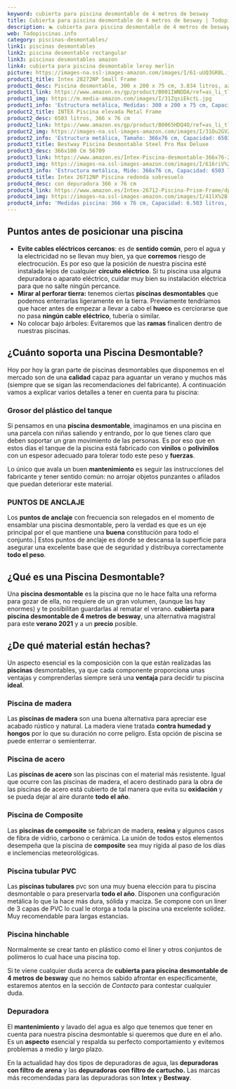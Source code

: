 ```yaml
---
keyword: cubierta para piscina desmontable de 4 metros de besway
title: Cubierta para piscina desmontable de 4 metros de besway | Todopiscinas.info
description: 🏊 cubierta para piscina desmontable de 4 metros de besway Ideales para este verano 2021. Aquí puedes comprar cubierta para piscina desmontable de 4 metros de besway y comparar con otras similares. No dejes escapar cubierta para piscina desmontable de 4 metros de besway a un precio realmente tentador.
web: Todopiscinas.info
category: piscinas-desmontables/
link1: piscinas desmontables
link2: piscina desmontable rectangular
link3: piscinas desmontables amazon
link4: cubierta para piscina desmontable leroy merlín
picture: https://images-na.ssl-images-amazon.com/images/I/61-uUQ3GR8L.jpg
product1_title: Intex 28272NP Small Frame
product1_desc: Piscina desmontable, 300 x 200 x 75 cm, 3.834 litros, azul
product1_link: https://www.amazon.es/gp/product/B001IWNDDA/ref=as_li_tl?ie=UTF8&camp=3638&creative=24630&creativeASIN=B001IWNDDA&linkCode=as2&tag=todopiscinas0e-21&linkId=25b9d647487c889cb6ef56ed63f50ca1
product1_img: https://m.media-amazon.com/images/I/31ZqsiEkctL.jpg
product1_info: 'Estructura metálica, Medidas: 300 x 200 x 75 cm, Capacidad: 3.834 litros, Para 6 personas (+ 6 años), Fácil montaje, Forma rectangular'
product2_title: INTEX Piscina elevada Metal Frame
product2_desc: 6503 litros, 366 x 76 cm
product2_link: https://www.amazon.es/gp/product/B0065HDQ4O/ref=as_li_tl?ie=UTF8&camp=3638&creative=24630&creativeASIN=B0065HDQ4O&linkCode=as2&tag=todopiscinas0e-21&linkId=ed2430e3ba564d3527ee103df33ed7b3
product2_img: https://images-na.ssl-images-amazon.com/images/I/31Ou2GV2SAL.jpg
product2_info: 'Estructura metálica, Tamaño: 366x76 cm, Capacidad: 6503 litros, Forma circular, De 4 a 7 personas (+6 años)'
product3_title: Bestway Piscina Desmontable Steel Pro Max Deluxe
product3_desc: 366x100 Cm 56709
product3_link: https://www.amazon.es/Intex-Piscina-desmontable-366x76-28210NP/dp/B0065HDQ4O?__mk_es_ES=%C3%85M%C3%85%C5%BD%C3%95%C3%91&crid=25UQGV9HG2INI&dchild=1&keywords=piscinas+desmontables&qid=1615854176&sprefix=piscinas+dem%2Caps%2C201&sr=8-5&linkCode=ll1&tag=todopiscinas0e-21&linkId=34f200977c6cbaab1f3f4d9ac0e64755&language=es_ES&ref_=as_li_ss_tl
product3_img: https://images-na.ssl-images-amazon.com/images/I/616riV%2BiY3L.jpg
product3_info: 'Estructura metálica, Mide: 366x76 cm, Capacidad: 6503 litros, De 4 a 7 personas mayores de 6 años, Forma circular, Tecnología Super-Tough'
product4_title: Intex 26712NP Piscina redonda sobresuelo
product4_desc: con depuradora 366 x 76 cm
product4_link: https://www.amazon.es/Intex-26712-Piscina-Prism-Frame/dp/B07FB823GL?__mk_es_ES=%C3%85M%C3%85%C5%BD%C3%95%C3%91&dchild=1&keywords=piscinas+desmontables+con+depuradora&qid=1615936418&sr=8-5&linkCode=ll1&tag=todopiscinas0e-21&linkId=d98699de7830cd471766fa1daa36de34&language=es_ES&ref_=as_li_ss_tl
product4_img: https://images-na.ssl-images-amazon.com/images/I/41lX%2B-YpibL.jpg
product4_info: 'Medidas piscina: 366 x 76 cm, Capacidad: 6.503 litros, Incluye depuradora de cartucha A, Lona resistente triple capa'
---
```




## Puntos antes de posicionar una piscina



*   **Evite cables eléctricos cercanos**: es de **sentido común**, pero el agua y la electricidad no se llevan muy bien, ya que **corremos** riesgo de electrocución. Es por eso que la posición de nuestra piscina esté instalada lejos de cualquier **circuito eléctrico**. Si tu piscina usa alguna depuradora o aparato eléctrico, cuidar muy bien su instalación eléctrica para que no salte ningún percance.
*   **Mirar al perforar tierra:** tenemos ciertas **piscinas desmontables** que podemos enterrarlas ligeramente en la tierra. Previamente tendríamos que hacer antes de empezar a llevar a cabo el **hueco** es cerciorarse que no pasa **ningún cable eléctrico**, tubería o similar.
*   No colocar bajo árboles: Evitaremos que las **ramas** finalicen dentro de nuestras piscinas.

<brand-panel :title=product1_title :desc=product1_desc :img=product1_img :link=product1_link></brand-panel>


## ¿Cuánto soporta una Piscina Desmontable?

Hoy por hoy la gran parte de piscinas desmontables que disponemos en el mercado son de una **calidad** capaz para aguantar un verano y muchos más (siempre que se sigan las recomendaciones del fabricante). A continuación vamos a explicar varios detalles a tener en cuenta para tu piscina:


### Grosor del plástico del tanque

Si pensamos en una **piscina desmontable**, imaginamos en una piscina en una parcela con niñas saliendo y entrando, por lo que tienes claro que deben soportar un gran movimiento de las personas. Es por eso que en estos días el tanque de la piscina está fabricado con **vinilos** o **polivinilos** con un espesor adecuado para tolerar todo este peso y **fuerzas**.

Lo único que avala un	 buen **mantenimiento** es seguir las instrucciones del fabricante y tener sentido común: no arrojar objetos punzantes o afilados que puedan deteriorar este material.


### PUNTOS DE ANCLAJE

Los **puntos de anclaje** con frecuencia son relegados en el momento de ensamblar una piscina desmontable, pero la verdad es que es un eje principal por el que mantiene una **buena** constitución para todo el conjunto.| Estos puntos de anclaje es donde se descansa la superficie para asegurar una excelente base que de seguridad y distribuya correctamente **todo el peso**.
## ¿Qué es una Piscina Desmontable?

Una **piscina desmontable** es la piscina que no le hace falta una reforma para gozar de ella, no requiere de un gran volumen, (aunque las hay enormes) y te posibilitan guardarlas al rematar el verano.  **cubierta para piscina desmontable de 4 metros de besway**, una alternativa magistral para este **verano 2021** y a un **precio** posible.

<stats-list :link1=link1 :link2=link2 :link3=link3 :link4=link4 :category=category></stats-list>


## ¿De qué material están hechas?

Un aspecto esencial es la composición con la que están realizadas las **piscinas** desmontables, ya que cada componente proporciona unas ventajas y comprenderlas siempre será una **ventaja** para decidir tu piscina **ideal**.


### Piscina de madera

Las **piscinas de madera** son una buena alternativa para apreciar ese acabado rústico y natural. La madera viene tratada **contra humedad y hongos** por lo que su duración no corre peligro. Esta opción de piscina se puede enterrar o semienterrar.


### Piscina de acero

Las **piscinas de acero** son las piscinas con el material más resistente. Igual que ocurre con las piscinas de madera, el acero destinado para la obra de las piscinas de acero está cubierto de tal manera que evita su **oxidación** y se pueda dejar al aire durante **todo el año**.


### Piscina de Composite

Las **piscinas de composite** se fabrican de madera, **resina** y algunos casos de fibra de vidrio, carbono o cerámica. La unión de todos estos elementos desempeña que la piscina de **composite** sea muy rígida al paso de los días e inclemencias meteorológicas.


### Piscina tubular PVC

Las **piscinas tubulares** pvc son una muy buena elección para tu piscina desmontable o para preservarla **todo el año**. Disponen una configuración metálica lo que la hace más dura, sólida y maciza. Se compone con un liner de 3 capas de PVC lo cual le otorga a toda la piscina una excelente solidez. Muy recomendable para largas estancias.


### Piscina hinchable

 Normalmente se crear tanto en plástico como el liner y otros conjuntos de polímeros lo cual hace una piscina top.

Si te viene cualquier duda acerca de **cubierta para piscina desmontable de 4 metros de besway** que no hemos sabido afrontar en específicamente, estaremos atentos en la sección de _Contacto_ para contestar cualquier duda.

<external-banner></external-banner>



### Depuradora

El **mantenimiento** y lavado del agua es algo que tenemos que tener en cuenta para nuestra piscina desmontable si queremos que dure en el año. Es un **aspecto** esencial y respalda su perfecto comportamiento y evitemos problemas a medio y largo plazo.

En la actualidad hay dos tipos de depuradoras de agua, las **depuradoras con filtro de arena** y  las **depuradoras** **con filtro de cartucho.** Las marcas más recomendadas para las depuradoras son **Intex** y **Bestway**.